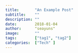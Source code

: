 ```yaml
---
title:       "An Example Post"
subtitle:    ""
description: ""
date:        2018-01-04
author:      "seayuns"
image:       ""
tags:        ["tag1", "tag2"]
categories:  ["Tech" ]
---
```


